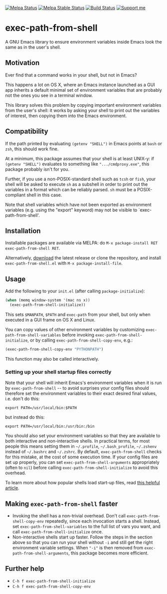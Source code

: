 [![Melpa Status](http://melpa.org/packages/exec-path-from-shell-badge.svg)](http://melpa.milkbox.net/#/exec-path-from-shell)
[![Melpa Stable Status](http://stable.melpa.org/packages/exec-path-from-shell-badge.svg)](http://stable.melpa.org/#/exec-path-from-shell)
[![Build Status](https://github.com/purcell/exec-path-from-shell/workflows/CI/badge.svg)](https://github.com/purcell/exec-path-from-shell/actions)
<a href="https://www.patreon.com/sanityinc"><img alt="Support me" src="https://img.shields.io/badge/Support%20Me-%F0%9F%92%97-ff69b4.svg"></a>

# exec-path-from-shell


A GNU Emacs library to ensure environment variables inside Emacs look
the same as in the user's shell.

## Motivation

Ever find that a command works in your shell, but not in Emacs?

This happens a lot on OS X, where an Emacs instance launched as a GUI app inherits a
default minimal set of environment variables that are probably not the ones you see
in a terminal window.

This library solves this problem by copying important environment
variables from the user's shell: it works by asking your shell to print out the
variables of interest, then copying them into the Emacs environment.

## Compatibility

If the path printed by evaluating `(getenv "SHELL")` in Emacs points at `bash`
or `zsh`, this should work fine.

At a minimum, this package assumes that your shell is at least UNIX-y: if
`(getenv "SHELL")` evaluates to something like `".../cmdproxy.exe"`, this
package probably isn't for you.

Further, if you use a non-POSIX-standard shell such as `tcsh` or `fish`, your
shell will be asked to execute `sh` as a subshell in order to print
out the variables in a format which can be reliably parsed. `sh` must
be a POSIX-compliant shell in this case.

Note that shell variables which have not been exported as environment
variables (e.g. using the "export" keyword) may not be visible to
`exec-path-from-shell'.

## Installation

Installable packages are available via MELPA:  do
`M-x package-install RET exec-path-from-shell RET`.

Alternatively, [download][]
the latest release or clone the repository, and install
`exec-path-from-shell.el` with `M-x package-install-file`.

## Usage

Add the following to your `init.el` (after calling `package-initialize`):

```el
(when (memq window-system '(mac ns x))
  (exec-path-from-shell-initialize))
```

This sets `$MANPATH`, `$PATH` and `exec-path` from your shell, but only
when executed in a GUI frame on OS X and Linux.

You can copy values of other environment variables by customizing
`exec-path-from-shell-variables` before invoking
`exec-path-from-shell-initialize`, or by calling
`exec-path-from-shell-copy-env`, e.g.:

```el
(exec-path-from-shell-copy-env "PYTHONPATH")
```

This function may also be called interactively.

### Setting up your shell startup files correctly

Note that your shell will inherit Emacs's environment variables when
it is run by `exec-path-from-shell` -- to avoid surprises your config
files should therefore set the environment variables to their exact
desired final values, i.e. don't do this:

```
export PATH=/usr/local/bin:$PATH
```

but instead do this:

```
export PATH=/usr/local/bin:/usr/bin:/bin
```

You should also set your environment variables so that they are
available to both interactive and non-interactive shells. In practical
terms, for most people this means setting them in `~/.profile`,
`~/.bash_profile`, `~/.zshenv` instead of `~/.bashrc` and
`~/.zshrc`. By default, `exec-path-from-shell` checks for this
mistake, at the cost of some execution time. If your config files are
set up properly, you can set `exec-path-from-shell-arguments`
appropriately (often to `nil`) before calling
`exec-path-from-shell-initialize` to avoid this overhead.

To learn more about how popular shells load start-up files, read
[this helpful article](https://blog.flowblok.id.au/2013-02/shell-startup-scripts.html).

Making `exec-path-from-shell` faster
------------------------------------

* Invoking the shell has a non-trivial overhead. Don't call `exec-path-from-shell-copy-env` repeatedly, since each invocation starts a shell. Instead, set `exec-path-from-shell-variables` to the full list of vars you want, and call `exec-path-from-shell-initialize` once.
* Non-interactive shells start up faster. Follow the steps in the section above so that you can run your shell without `-i` and still get the right environment variable settings. When `"-i"` is then removed from `exec-path-from-shell-arguments`, this package becomes more efficient.

Further help
------------

* `C-h f exec-path-from-shell-initialize`
* `C-h f exec-path-from-shell-copy-env`


[download]: https://github.com/purcell/exec-path-from-shell/tags
